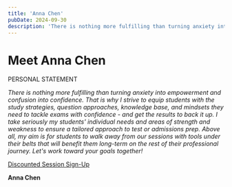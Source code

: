 ```yaml
---
title: 'Anna Chen'
pubDate: 2024-09-30
description: 'There is nothing more fulfilling than turning anxiety into empowerment and confusion into confidence. That is why I strive to equip students with the study.'
---
```


# Meet Anna Chen

PERSONAL STATEMENT

_There is nothing more fulfilling than turning anxiety into empowerment and confusion into confidence. That is why I strive to equip students with the study strategies, question approaches, knowledge base, and mindsets they need to tackle exams with confidence - and get the results to back it up. I take seriously my students' individual needs and areas of strength and weakness to ensure a tailored approach to test or admissions prep. Above all, my aim is for students to walk away from our sessions with tools under their belts that will benefit them long-term on the rest of their professional journey. Let's work toward your goals together!_

[Discounted Session Sign-Up](/purchase-discounted-session/)

**Anna Chen**
